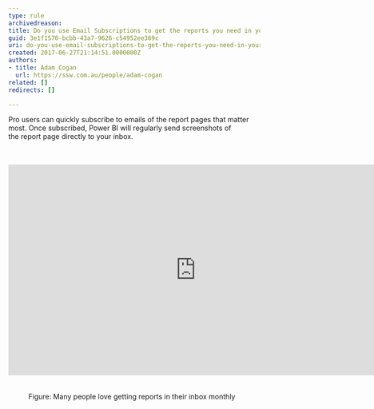 ```yaml
---
type: rule
archivedreason: 
title: Do you use Email Subscriptions to get the reports you need in your inbox?
guid: 3e1f1570-bcbb-43a7-9626-c54952ee369c
uri: do-you-use-email-subscriptions-to-get-the-reports-you-need-in-your-inbox
created: 2017-06-27T21:14:51.0000000Z
authors:
- title: Adam Cogan
  url: https://ssw.com.au/people/adam-cogan
related: []
redirects: []

---
```



Pro users can quickly subscribe to emails of the report pages that matter most. Once subscribed, Power BI will regularly send screenshots of the&#160;report page directly to your inbox.​<br>
<br><excerpt class='endintro'></excerpt><br>
<dl class="image"><dt><div class="ms-rtestate-read ms-rte-embedcode ms-rte-embedil ms-rtestate-notify"> 
         <iframe width="750" height="422" src="https&#58;//www.youtube.com/embed/saQx7G0pxhc" frameborder="0"></iframe>&#160;</div>​​<br></dt><dd>Figure&#58; Many people love getting reports in their inbox monthly​​<br></dd></dl><br>


